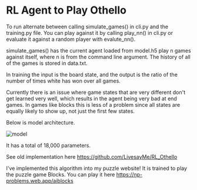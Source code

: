 # RL Agent to Play Othello

To run alternate between calling simulate_games() in cli.py and the training.py file. You can play against it by calling play_nn() in cli.py or evaluate it against a random player with evalute_nn().

simulate_games() has the current agent loaded from model.h5 play n games against itself, where n is from the command line argument. The history of all of the games is stored in data.txt.

In training the input is the board state, and the output is the ratio of the number of times white has won over all games. 

Currently there is an issue where game states that are very different don't get learned very well, which results in the agent being very bad at end games. In games like blocks this is less of a problem since all states are equally likely to show up, not just the first few states.

Below is model architecture.

![model](https://user-images.githubusercontent.com/48233071/222905154-5acb8464-ac51-484f-b8e6-0bdb0a881a4b.png)

It has a total of 18,000 parameters.

See old implementation here https://github.com/LivesayMe/RL_Othello



I've implemented this algorithm into my puzzle website! It is trained to play the puzzle game Blocks. You can play it here https://np-problems.web.app/aiblocks
